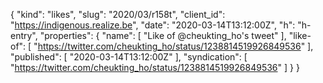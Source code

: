 {
  "kind": "likes",
  "slug": "2020/03/r158t",
  "client_id": "https://indigenous.realize.be",
  "date": "2020-03-14T13:12:00Z",
  "h": "h-entry",
  "properties": {
    "name": [
      "Like of @cheukting_ho's tweet"
    ],
    "like-of": [
      "https://twitter.com/cheukting_ho/status/1238814519926849536"
    ],
    "published": [
      "2020-03-14T13:12:00Z"
    ],
    "syndication": [
      "https://twitter.com/cheukting_ho/status/1238814519926849536"
    ]
  }
}
